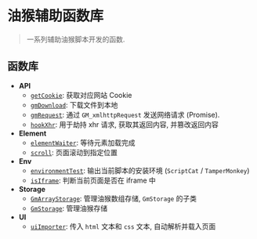 # 油猴辅助函数库

> 一系列辅助油猴脚本开发的函数.

## 函数库

- **API**
	- [`getCookie`](docx\API\getCookie.md): 获取对应网站 Cookie
	- [`gmDownload`](docx\API\gmDownload.md): 下载文件到本地
	- [`gmRequest`](docx\API\gmRequest.md): 通过 `GM_xmlhttpRequest` 发送网络请求 (Promise).
	- [`hookXhr`](docx\API\hookXhr.md): 用于劫持 xhr 请求, 获取其返回内容, 并篡改返回内容
- **Element**
	- [`elementWaiter`](docx\Element\elementWaiter.md): 等待元素加载完成
	- [`scroll`](docx\Element\scroll.md): 页面滚动到指定位置
- **Env**
	- [`environmentTest`](docx\Env\environmentTest.md): 输出当前脚本的安装环境 (`ScriptCat` / `TamperMonkey`)
	- [`isIframe`](docx\Env\isIframe.md): 判断当前页面是否在 iframe 中
- **Storage**
	- [`GmArrayStorage`](docx\Storage\GmArrayStorage.md): 管理油猴数组存储, `GmStorage` 的子类
	- [`GmStorage`](docx\Storage\GmStorage.md): 管理油猴存储
- **UI**
	- [`uiImporter`](docx\UI\uiImporter.md): 传入 `html` 文本和 `css` 文本, 自动解析并载入页面